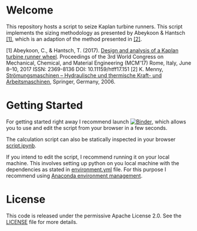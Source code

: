 # Welcome

This repository hosts a script to seize Kaplan turbine runners. This script implements the sizing methodology as presented by Abeykoon & Hantsch [[1]](https://doi.org/10.11159/htff17.151), which is an adaption of the method presented in [[2]](https://doi.org/10.1007/978-3-8351-9035-1).

[1] Abeykoon, C., & Hantsch, T. (2017). [Design and analysis of a Kaplan turbine runner wheel](https://doi.org/10.11159/htff17.151). Proceedings of the 3rd World Congress on Mechanical, Chemical, and Material Engineering (MCM'17) Rome, Italy, June 8–10, 2017 ISSN: 2369-8136 DOI: 10.11159/htff17.151
[2] K. Menny, [Strömungsmaschinen – Hydraulische und thermische Kraft- und Arbeitsmaschinen](https://doi.org/10.1007/978-3-8351-9035-1), Springer, Germany, 2006.

# Getting Started

For getting started right away I recommend launch [![Binder](https://mybinder.org/badge.svg)](https://mybinder.org/v2/gh/GeorgFerdinandSchneider/KaplanTurbineRunnerSizingTool/main?filepath=script.ipynb), which allows you to use and edit the script from your browser in a few seconds.

The calculation script can also be statically inspected in your browser [script.ipynb](script.ipynb).

If you intend to edit the script, I recommend running it on your local machine. This involves setting up python on you local machine with the dependencies as stated in [environment.yml](environment.yml) file. For this purpose I recommend using [Anaconda environment management](https://www.anaconda.com/).

# License

This code is released under the permissive Apache License 2.0. See the [LICENSE](https://github.com/GeorgFerdinandSchneider/KaplanTurbineRunnerSizingTool/blob/main/LICENSE) file for more details.  
